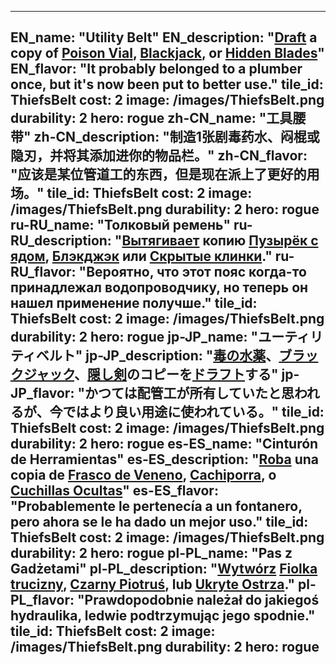 ---

EN_name: "Utility Belt"
EN_description: "<u>Draft</u> a copy of <a href = '../en/items#PoisonPotion'>Poison Vial</a>, <a href = '../en/items#Blackjack'>Blackjack</a>, or <a href = '../en/abilities#HiddenBlades'>Hidden Blades</a>"
EN_flavor: "It probably belonged to a plumber once, but it's now been put to better use."
tile_id: ThiefsBelt
cost: 2
image: /images/ThiefsBelt.png
durability: 2
hero: rogue
zh-CN_name: "工具腰带"
zh-CN_description: "制造1张剧毒药水、闷棍或隐刃，并将其添加进你的物品栏。"
zh-CN_flavor: "应该是某位管道工的东西，但是现在派上了更好的用场。"
tile_id: ThiefsBelt
cost: 2
image: /images/ThiefsBelt.png
durability: 2
hero: rogue
ru-RU_name: "Толковый ремень"
ru-RU_description: "<u>Вытягивает</u> копию <a href = '../ru_ru/items#PoisonPotion'>Пузырёк с ядом</a>, <a href = '../ru_ru/items#Blackjack'>Блэкджэк</a> или <a href = '../ru_ru/abilities#HiddenBlades'>Скрытые клинки</a>."
ru-RU_flavor: "Вероятно, что этот пояс когда-то принадлежал водопроводчику, но теперь он нашел применение получше."
tile_id: ThiefsBelt
cost: 2
image: /images/ThiefsBelt.png
durability: 2
hero: rogue
jp-JP_name: "ユーティリティベルト"
jp-JP_description: "<a href = '../jp_jp/items#PoisonPotion'>毒の水薬</a>、<a href = '../jp_jp/items#Blackjack'>ブラックジャック</a>、<a href = '../jp_jp/abilities#HiddenBlades'>隠し剣</a>のコピーを<u>ドラフト</u>する"
jp-JP_flavor: "かつては配管工が所有していたと思われるが、今ではより良い用途に使われている。"
tile_id: ThiefsBelt
cost: 2
image: /images/ThiefsBelt.png
durability: 2
hero: rogue
es-ES_name: "Cinturón de Herramientas"
es-ES_description: "<u>Roba</u> una copia de <a href = '../es_es/items#PoisonPotion'>Frasco de Veneno</a>, <a href = '../es_es/items#Blackjack'>Cachiporra</a>, o <a href = '../es_es/abilities#HiddenBlades'>Cuchillas Ocultas</a>"
es-ES_flavor: "Probablemente le pertenecía a un fontanero, pero ahora se le ha dado un mejor uso."
tile_id: ThiefsBelt
cost: 2
image: /images/ThiefsBelt.png
durability: 2
hero: rogue
pl-PL_name: "Pas z Gadżetami"
pl-PL_description: "<u>Wytwórz</u> <a href = '../pl_pl/items#PoisonPotion'>Fiolka trucizny</a>, <a href = '../pl_pl/items#Blackjack'>Czarny Piotruś</a>, lub <a href = '../pl_pl/abilities#HiddenBlades'>Ukryte Ostrza</a>."
pl-PL_flavor: "Prawdopodobnie należał do jakiegoś hydraulika, ledwie podtrzymując jego spodnie."
tile_id: ThiefsBelt
cost: 2
image: /images/ThiefsBelt.png
durability: 2
hero: rogue
---